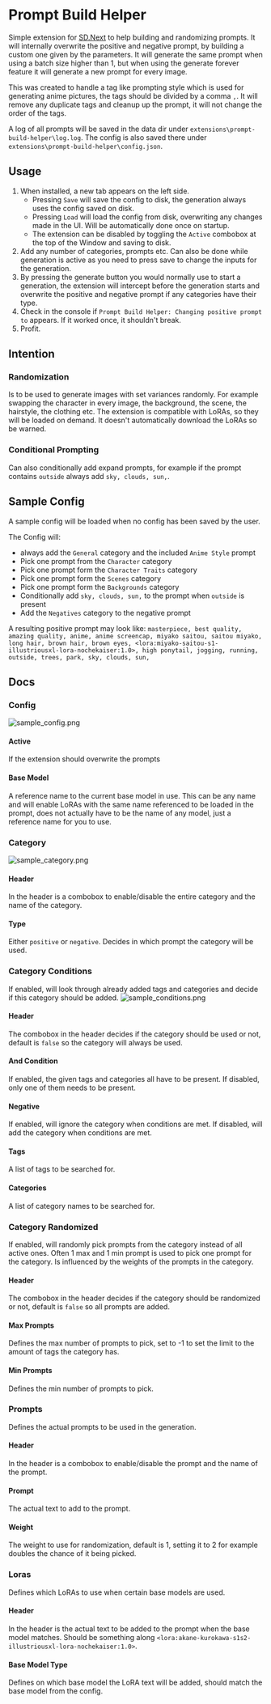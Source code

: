 # Prompt Build Helper

Simple extension for [SD.Next](https://github.com/vladmandic/sdnext/) to help building and randomizing prompts.
It will internally overwrite the positive and negative prompt, by building a custom one given by the parameters.
It will generate the same prompt when using a batch size higher than 1, but when using the generate forever feature it will generate a new prompt for every image.

This was created to handle a tag like prompting style which is used for generating anime pictures, the tags should be divided by a comma `,`.
It will remove any duplicate tags and cleanup up the prompt, it will not change the order of the tags.

A log of all prompts will be saved in the data dir under `extensions\prompt-build-helper\log.log`.
The config is also saved there under `extensions\prompt-build-helper\config.json`.

## Usage

1. When installed, a new tab appears on the left side.
   - Pressing `Save` will save the config to disk, the generation always uses the config saved on disk.
   - Pressing `Load` will load the config from disk, overwriting any changes made in the UI. Will be automatically done once on startup.
   - The extension can be disabled by toggling the `Active` combobox at the top of the Window and saving to disk.
2. Add any number of categories, prompts etc. Can also be done while generation is active as you need to press save to change the inputs for the generation.
3. By pressing the generate button you would normally use to start a generation, the extension will intercept before the generation starts and overwrite the positive and negative prompt if any categories have their type.
4. Check in the console if `Prompt Build Helper: Changing positive prompt to` appears. If it worked once, it shouldn't break.
5. Profit.
 
## Intention

### Randomization
Is to be used to generate images with set variances randomly.
For example swapping the character in every image, the background, the scene, the hairstyle, the clothing etc.
The extension is compatible with LoRAs, so they will be loaded on demand. 
It doesn't automatically download the LoRAs so be warned.

### Conditional Prompting
Can also conditionally add expand prompts, for example if the prompt contains `outside` always add `sky, clouds, sun,`.

## Sample Config
A sample config will be loaded when no config has been saved by the user.

The Config will:
- always add the `General` category and the included `Anime Style` prompt 
- Pick one prompt from the `Character` category
- Pick one prompt form the `Character Traits` category
- Pick one prompt form the `Scenes` category
- Pick one prompt form the `Backgrounds` category
- Conditionally add `sky, clouds, sun,` to the prompt when `outside` is present
- Add the `Negatives` category to the negative prompt

A resulting positive prompt may look like:
`masterpiece, best quality, amazing quality, anime, anime screencap, miyako saitou, saitou miyako, long hair, brown hair, brown eyes, <lora:miyako-saitou-s1-illustriousxl-lora-nochekaiser:1.0>, high ponytail, jogging, running, outside, trees, park, sky, clouds, sun,`

## Docs

### Config
![sample_config.png](imgs/sample_config.png)

#### Active
If the extension should overwrite the prompts

#### Base Model
A reference name to the current base model in use.
This can be any name and will enable LoRAs with the same name referenced to be loaded in the prompt, does not actually have to be the name of any model, just a reference name for you to use.

### Category
![sample_category.png](imgs/sample_category.png)

#### Header
In the header is a combobox to enable/disable the entire category and the name of the category.

#### Type
Either `positive` or `negative`. Decides in which prompt the category will be used.

### Category Conditions
If enabled, will look through already added tags and categories and decide if this category should be added.
![sample_conditions.png](imgs/sample_conditions.png)

#### Header
The combobox in the header decides if the category should be used or not, default is `false` so the category will always be used.

#### And Condition
If enabled, the given tags and categories all have to be present. If disabled, only one of them needs to be present.

#### Negative
If enabled, will ignore the category when conditions are met. If disabled, will add the category when conditions are met.

#### Tags
A list of tags to be searched for.

#### Categories
A list of category names to be searched for.

### Category Randomized
If enabled, will randomly pick prompts from the category instead of all active ones.
Often 1 max and 1 min prompt is used to pick one prompt for the category.
Is influenced by the weights of the prompts in the category.

#### Header
The combobox in the header decides if the category should be randomized or not, default is `false` so all prompts are added.

#### Max Prompts
Defines the max number of prompts to pick, set to -1 to set the limit to the amount of tags the category has.

#### Min Prompts
Defines the min number of prompts to pick.

### Prompts
Defines the actual prompts to be used in the generation.

#### Header
In the header is a combobox to enable/disable the prompt and the name of the prompt.

#### Prompt
The actual text to add to the prompt.

#### Weight
The weight to use for randomization, default is 1, setting it to 2 for example doubles the chance of it being picked.

### Loras
Defines which LoRAs to use when certain base models are used.

#### Header
In the header is the actual text to be added to the prompt when the base model matches. Should be something along `<lora:akane-kurokawa-s1s2-illustriousxl-lora-nochekaiser:1.0>`.

#### Base Model Type
Defines on which base model the LoRA text will be added, should match the base model from the config.